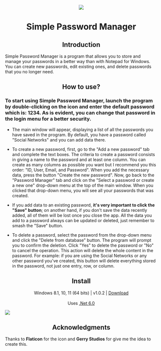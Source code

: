 <p align="center">
  <a href="https://postimg.cc/"><img src="https://i.postimg.cc/44FmXGxH/ico-pass-1.png"></a>
</p>
<h1 align="center">Simple Password Manager</h1>


<h2 align="center">Introduction</h2>
<p align="left">
Simple Password Manager is a program that allows you to store and manage your passwords in a better way than with Notepad for Windows. You can create new passwords, edit existing ones, and delete passwords that you no longer need.
</p>

<h2 align="center">How to use?</h2>

<h3 align="left">To start using Simple Password Manager, launch the program by double-clicking on the icon and enter the default password which is: 1234. As is evident, you can change that password in the login menu for a better security.</h3>

- The main window will appear, displaying a list of all the passwords you have saved in the program. By default, you have a password called "Social Networks" and you can add data there. 

- To create a new password, first, go to the "Add a new password" tab and complete the text boxes. The criteria to create a password consists in giving a name to the password and at least one column. You can create as many columns as possible you want but I recommend you this order: "ID, User, Email, and Password". When you add the necessary data, press the button "Create the new password". Now, go back to the "Password Manager" tab and click on the "Select a password or create a new one" drop-down menu at the top of the main window. When you clicked that drop-down menu, you will see all your passwords that was created. 

- If you add data to an existing password, **it's very important to click the "Save" button**; on another hand, if you don't save the data recently added, all of them will be lost once you close the app. All the data you add to a password always can be updated or deleted, just remember to smash the "Save" button.

- To delete a password, select the password from the drop-down menu and click the "Delete from database" button. The program will prompt you to confirm the deletion. Click "Yes" to delete the password or "No" to cancel the operation. This action will delete the whole content in the password. For example: if you are using the Social Networks or any other password you've created, this button will delete everything stored in the password, not just one entry, row, or column.

<h2 align="center">Install</h2>
<p align="center">
  Windows 8.1, 10, 11 (64 bits) | v1.0.2 | <a href="https://github.com/lextrack/Simple-Password-Manager/releases/download/1.0.2/Simple-Password-Manager.1.0.2.Portable.zip">Download</a><br><br>
  Uses <a href="https://dotnet.microsoft.com/en-us/download/dotnet/6.0">.Net 6.0</a><br>

  <a href="https://postimg.cc/"><img src="https://i.postimg.cc/vmcGqg5P/Password-Manager1-0-2.gif"></a>
</p>

<h2 align="center">Acknowledgments</h2>

Thanks to **Flaticon** for the icon and **Gerry Studios** for give me the idea to create this.
